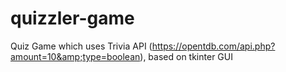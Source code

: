 # quizzler-game
Quiz Game which uses Trivia API (https://opentdb.com/api.php?amount=10&amp;type=boolean), based on tkinter GUI
